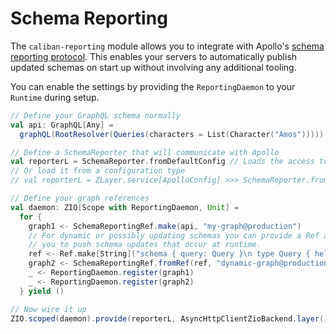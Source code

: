 # Schema Reporting

The `caliban-reporting` module allows you to integrate with Apollo's [schema reporting protocol](https://github.com/apollographql/apollo-schema-reporting-preview-docs/blob/master/schema-reporting-protocol.md).
This enables your servers to automatically publish updated schemas on start up without involving any additional tooling.

You can enable the settings by providing the `ReportingDaemon` to your `Runtime` during setup.

```scala
// Define your GraphQL schema normally
val api: GraphQL[Any] = 
  graphQL(RootResolver(Queries(characters = List(Character("Amos"))))) 

// Define a SchemaReporter that will communicate with Apollo
val reporterL = SchemaReporter.fromDefaultConfig // Loads the access token from an environment variable called "APOLLO_KEY"
// Or load it from a configuration type
// val reporterL = ZLayer.service[ApolloConfig] >>> SchemaReporter.fromConfig[ApolloConfig](_.key)

// Define your graph references
val daemon: ZIO[Scope with ReportingDaemon, Unit] = 
  for {
    graph1 <- SchemaReportingRef.make(api, "my-graph@production")
    // For dynamic or possibly updating schemas you can provide a Ref and a transform function that will allow
    // you to push schema updates that occur at runtime.
    ref <- Ref.make[String]("schema { query: Query }\n type Query { hello: String! }")
    graph2 <- SchemaReportingRef.fromRef(ref, "dynamic-graph@production")(identity)
    _ <- ReportingDaemon.register(graph1)
    _ <- ReportingDaemon.register(graph2)
  } yield ()

// Now wire it up
ZIO.scoped(daemon).provide(reporterL, AsyncHttpClientZioBackend.layer(), ReportingDaemon.live)
```
